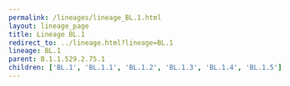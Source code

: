 ```yaml
---
permalink: /lineages/lineage_BL.1.html
layout: lineage_page
title: Lineage BL.1
redirect_to: ../lineage.html?lineage=BL.1
lineage: BL.1
parent: B.1.1.529.2.75.1
children: ['BL.1', 'BL.1.1', 'BL.1.2', 'BL.1.3', 'BL.1.4', 'BL.1.5']
---
```

